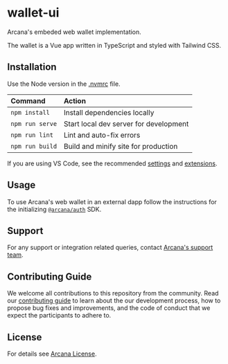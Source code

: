 # wallet-ui

Arcana's embeded web wallet implementation.

The wallet is a Vue app written in TypeScript and styled with Tailwind CSS.

## Installation

Use the Node version in the [.nvmrc](./.nvmrc) file.

| Command         | Action                                 |
| :-------------- | :------------------------------------- |
| `npm install`   | Install dependencies locally           |
| `npm run serve` | Start local dev server for development |
| `npm run lint`  | Lint and auto-fix errors               |
| `npm run build` | Build and minify site for production   |

If you are using VS Code, see the recommended [settings](./.vscode/settings.json) and [extensions](./.vscode/extensions.json).

## Usage

To use Arcana's web wallet in an external dapp follow the instructions for the initializing [`@arcana/auth`](https://github.com/arcana-network/auth) SDK.

## Support

For any support or integration related queries, contact [Arcana's support team](mailto:support@arcana.network).

## Contributing Guide

We welcome all contributions to this repository from the community. Read our [contributing guide](https://github.com/arcana-network/license/blob/main/CONTRIBUTING.md) to learn about the our development process, how to propose bug fixes and improvements, and the code of conduct that we expect the participants to adhere to.

## License

For details see [Arcana License](https://github.com/arcana-network/license/blob/main/LICENSE.md).
